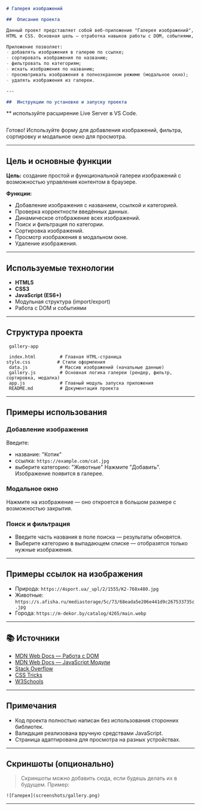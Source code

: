 ````markdown
# Галерея изображений

##  Описание проекта

Данный проект представляет собой веб-приложение "Галерея изображений", созданное с использованием чистого JavaScript,
HTML и CSS. Основная цель — отработка навыков работы с DOM, событиями, модулями, валидацией пользовательского ввода, фильтрацией и сортировкой данных.  

Приложение позволяет:
- добавлять изображения в галерею по ссылке;
- сортировать изображения по названию;
- фильтровать по категориям;
- искать изображения по названию;
- просматривать изображения в полноэкранном режиме (модальное окно);
- удалять изображения из галереи.

---

##  Инструкции по установке и запуску проекта
````
** используйте расширение Live Server в VS Code.
 
 ````
  ````
  
 Готово! Используйте форму для добавления изображений, фильтра, сортировку и модальное окно для просмотра.



---

##  Цель и основные функции

**Цель:** создание простой и функциональной галереи изображений с возможностью управления контентом в браузере.

**Функции:**

* Добавление изображения с названием, ссылкой и категорией.
* Проверка корректности введённых данных.
* Динамическое отображение всех изображений.
* Поиск и фильтрация по категории.
* Сортировка изображений.
* Просмотр изображения в модальном окне.
* Удаление изображения.

---

##  Используемые технологии

* **HTML5**
* **CSS3**
* **JavaScript (ES6+)**
* Модульная структура (import/export)
* Работа с DOM и событиями

---

##  Структура проекта

```
 gallery-app

 index.html         # Главная HTML-страница
style.css          # Стили оформления
 data.js            # Массив изображений (начальные данные)
 gallery.js         # Основная логика галереи (рендер, фильтр, сортировка, модалка)
 app.js             # Главный модуль запуска приложения
 README.md          # Документация проекта
```

---

##  Примеры использования

###  Добавление изображения

Введите:

* название: "Котик"
* ссылка: `https://example.com/cat.jpg`
* выберите категорию: "Животные"
  Нажмите "Добавить". Изображение появится в галерее.

###  Модальное окно

Нажмите на изображение — оно откроется в большом размере с возможностью закрытия.

###  Поиск и фильтрация

* Введите часть названия в поле поиска — результаты обновятся.
* Выберите категорию в выпадающем списке — отобразятся только нужные изображения.

---

## Примеры ссылок на изображения

* Природа:
  `https://4sport.ua/_upl/2/1555/K2-768x480.jpg`
* Животные:
  `https://s.afisha.ru/mediastorage/5c/73/68eada5e206e441d9c267533735c.jpg`
* Города:
  `https://m-dekor.by/catalog/4265/main.webp`

---

## 📚 Источники

* [MDN Web Docs — Работа с DOM](https://developer.mozilla.org/ru/docs/Web/API/Document_Object_Model)
* [MDN Web Docs — JavaScript Модули](https://developer.mozilla.org/ru/docs/Web/JavaScript/Guide/Modules)
* [Stack Overflow](https://stackoverflow.com/)
* [CSS Tricks](https://css-tricks.com/)
* [W3Schools](https://www.w3schools.com/)

---

##  Примечания

* Код проекта полностью написан без использования сторонних библиотек.
* Валидация реализована вручную средствами JavaScript.
* Страница адаптирована для просмотра на разных устройствах.

---

##  Скриншоты (опционально)

> Скриншоты можно добавить сюда, если будешь делать их в будущем.
> Пример:

```
![Галерея](screenshots/gallery.png)
```

---





